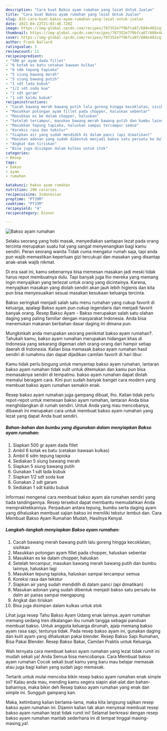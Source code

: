```yaml
---
description: "Cara buat Bakso ayam rumahan yang lezat Untuk Jualan"
title: "Cara buat Bakso ayam rumahan yang lezat Untuk Jualan"
slug: 833-cara-buat-bakso-ayam-rumahan-yang-lezat-untuk-jualan
date: 2021-04-22T21:03:46.720Z
image: https://img-global.cpcdn.com/recipes/787352e7f9bfca07/680x482cq70/bakso-ayam-rumahan-foto-resep-utama.jpg
thumbnail: https://img-global.cpcdn.com/recipes/787352e7f9bfca07/680x482cq70/bakso-ayam-rumahan-foto-resep-utama.jpg
cover: https://img-global.cpcdn.com/recipes/787352e7f9bfca07/680x482cq70/bakso-ayam-rumahan-foto-resep-utama.jpg
author: Frank Ballard
ratingvalue: 3
reviewcount: 11
recipeingredient:
- "500 gr ayam dada fillet"
- "6 kotak es batu cetakan bawaan kulkas"
- "6 sdm tepung tapioka"
- "5 siung bawang merah"
- "5 siung bawang putih"
- "1 sdt lada bubuk"
- "1/2 sdt soda kue"
- "2 sdt garam"
- "1 sdt kaldu bubuk"
recipeinstructions:
- "Cacah bawang merah bawang putih lalu goreng hingga kecoklatan, sisihkan"
- "Masukkan potongan ayam fillet pada chopper, haluskan sebentar"
- "Masukkan es ke dalam chopper, haluskan"
- "Setelah tercampur, masukan bawang merah bawang putih dan bumbu lainnya, haluskan lagi"
- "Masukkan tepung tapioka, haluskan sampai tercampur semua"
- "Koreksi rasa dan tekstur"
- "Siapkan air yang sudah mendidih di dalam panci (api dimatikan)"
- "Masukan adonan yang sudah dibentuk menjadi bakso satu persatu ke dalm air panas sampai mengapung"
- "Angkat dan tiriskan"
- "Bisa juga disimpan dalam kulkas untuk stok"
categories:
- Resep
tags:
- bakso
- ayam
- rumahan

katakunci: bakso ayam rumahan 
nutrition: 290 calories
recipecuisine: Indonesian
preptime: "PT39M"
cooktime: "PT33M"
recipeyield: "4"
recipecategory: Dinner

---
```



![Bakso ayam rumahan](https://img-global.cpcdn.com/recipes/787352e7f9bfca07/680x482cq70/bakso-ayam-rumahan-foto-resep-utama.jpg)

Selaku seorang yang hobi masak, menyediakan santapan lezat pada orang tercinta merupakan suatu hal yang sangat menyenangkan bagi kamu sendiri. Peran seorang  wanita Tidak cuma mengatur rumah saja, tapi anda pun wajib memastikan keperluan gizi tercukupi dan masakan yang disantap anak-anak wajib nikmat.

Di era  saat ini, kamu sebenarnya bisa memesan masakan jadi meski tidak harus repot membuatnya dulu. Tapi banyak juga lho mereka yang memang ingin menyajikan yang terlezat untuk orang yang dicintainya. Karena, menyajikan masakan yang diolah sendiri akan jauh lebih higienis dan kita pun bisa menyesuaikan sesuai masakan kesukaan keluarga tercinta. 

Bakso seringkali menjadi salah satu menu rumahan yang cukup favorit di keluarga, apalagi Bakso ayam pun cukup legendaris dan menjadi favorit banyak orang. Resep Bakso Ayam - Bakso merupakan salah satu olahan daging yang paling familiar dengan masyarakat Indonesia. Anda bisa menemukan makanan berbahan dasar daging ini dimana pun.

Mungkinkah anda merupakan seorang penikmat bakso ayam rumahan?. Tahukah kamu, bakso ayam rumahan merupakan hidangan khas di Indonesia yang sekarang digemari oleh orang-orang dari hampir setiap daerah di Indonesia. Kalian bisa memasak bakso ayam rumahan hasil sendiri di rumahmu dan dapat dijadikan camilan favorit di hari libur.

Kamu tidak perlu bingung untuk menyantap bakso ayam rumahan, lantaran bakso ayam rumahan tidak sulit untuk ditemukan dan kamu pun bisa memasaknya sendiri di tempatmu. bakso ayam rumahan dapat diolah memalui beragam cara. Kini pun sudah banyak banget cara modern yang membuat bakso ayam rumahan semakin enak.

Resep bakso ayam rumahan juga gampang dibuat, lho. Kalian tidak perlu repot-repot untuk memesan bakso ayam rumahan, lantaran Anda bisa menghidangkan di rumah sendiri. Untuk Anda yang mau mencobanya, dibawah ini merupakan cara untuk membuat bakso ayam rumahan yang lezat yang dapat Anda buat sendiri.

<!--inarticleads1-->

##### Bahan-bahan dan bumbu yang digunakan dalam menyiapkan Bakso ayam rumahan:

1. Siapkan 500 gr ayam dada fillet
1. Ambil 6 kotak es batu (cetakan bawaan kulkas)
1. Ambil 6 sdm tepung tapioka
1. Sediakan 5 siung bawang merah
1. Siapkan 5 siung bawang putih
1. Gunakan 1 sdt lada bubuk
1. Siapkan 1/2 sdt soda kue
1. Gunakan 2 sdt garam
1. Sediakan 1 sdt kaldu bubuk


Informasi mengenai cara membuat bakso ayam ala rumahan sendiri yang tiada tandingannya. Resep tersebut dapat membantu memudahkan Anda mempraktekkannya. Perpaduan antara tepung, bumbu serta daging ayam yang dihaluskan membuat sajian bakso ini memiliki tekstur lembut dan. Cara Membuat Bakso Ayam Rumahan Mudah, Hasilnya Kenyal. 

<!--inarticleads2-->

##### Langkah-langkah menyiapkan Bakso ayam rumahan:

1. Cacah bawang merah bawang putih lalu goreng hingga kecoklatan, sisihkan
1. Masukkan potongan ayam fillet pada chopper, haluskan sebentar
1. Masukkan es ke dalam chopper, haluskan
1. Setelah tercampur, masukan bawang merah bawang putih dan bumbu lainnya, haluskan lagi
1. Masukkan tepung tapioka, haluskan sampai tercampur semua
1. Koreksi rasa dan tekstur
1. Siapkan air yang sudah mendidih di dalam panci (api dimatikan)
1. Masukan adonan yang sudah dibentuk menjadi bakso satu persatu ke dalm air panas sampai mengapung
1. Angkat dan tiriskan
1. Bisa juga disimpan dalam kulkas untuk stok


Lihat juga resep Tahu Bakso Ayam Udang enak lainnya..ayam rumahan memang sedang tren dikalangan ibu rumah tangga sebagai panduan membuat bakso. Untuk anggota keluarga dirumah, ajaip memang bakso ayam rasa sapi, tentunya tidak. Pada resep bakso ayam ini, gunakan daging dan kulit ayam yang dihaluskan pakai blender. Resep Bakso Sapi Rumahan, Bisa Pakai Blender. Resep Bakso Bakar, Camilan Praktis untuk Keluarga. 

Wah ternyata cara membuat bakso ayam rumahan yang lezat tidak rumit ini mudah sekali ya! Anda Semua bisa mencobanya. Cara Membuat bakso ayam rumahan Cocok sekali buat kamu yang baru mau belajar memasak atau juga bagi kalian yang sudah jago memasak.

Tertarik untuk mulai mencoba bikin resep bakso ayam rumahan enak simple ini? Kalau anda mau, mending kamu segera siapin alat-alat dan bahan-bahannya, maka bikin deh Resep bakso ayam rumahan yang enak dan simple ini. Sungguh gampang kan. 

Maka, ketimbang kalian berlama-lama, maka kita langsung sajikan resep bakso ayam rumahan ini. Dijamin kalian tak akan menyesal membuat resep bakso ayam rumahan lezat tidak rumit ini! Selamat berkreasi dengan resep bakso ayam rumahan mantab sederhana ini di tempat tinggal masing-masing,ya!.

